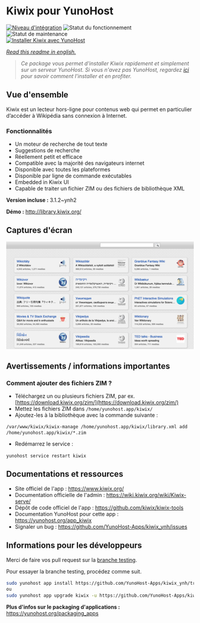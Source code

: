 <!--
N.B.: This README was automatically generated by https://github.com/YunoHost/apps/tree/master/tools/README-generator
It shall NOT be edited by hand.
-->

# Kiwix pour YunoHost

[![Niveau d'intégration](https://dash.yunohost.org/integration/kiwix.svg)](https://dash.yunohost.org/appci/app/kiwix) ![Statut du fonctionnement](https://ci-apps.yunohost.org/ci/badges/kiwix.status.svg) ![Statut de maintenance](https://ci-apps.yunohost.org/ci/badges/kiwix.maintain.svg)  
[![Installer Kiwix avec YunoHost](https://install-app.yunohost.org/install-with-yunohost.svg)](https://install-app.yunohost.org/?app=kiwix)

*[Read this readme in english.](./README.md)*

> *Ce package vous permet d'installer Kiwix rapidement et simplement sur un serveur YunoHost.
Si vous n'avez pas YunoHost, regardez [ici](https://yunohost.org/#/install) pour savoir comment l'installer et en profiter.*

## Vue d'ensemble

Kiwix est un lecteur hors-ligne pour contenus web qui permet en particulier d’accéder à Wikipédia sans connexion à Internet.

### Fonctionnalités
- Un moteur de recherche de tout texte
- Suggestions de recherche
- Réellement petit et efficace
- Compatible avec la majorité des navigateurs internet
- Disponible avec toutes les plateformes
- Disponible par ligne de commande exécutables
- Embedded in Kiwix UI
- Capable de traiter un fichier ZIM ou des fichiers de bibliothèque XML

**Version incluse :** 3.1.2~ynh2

**Démo :** http://library.kiwix.org/

## Captures d'écran

![Capture d'écran de Kiwix](./doc/screenshots/screenshot.png)

## Avertissements / informations importantes

### Comment ajouter des fichiers ZIM ?

- Téléchargez un ou plusieurs fichiers ZIM, par ex. [https://download.kiwix.org/zim/](https://download.kiwix.org/zim/)
- Mettez les fichiers ZIM dans `/home/yunohost.app/kiwix/`
- Ajoutez-les à la bibliothèque avec la commande suivante :
```
/var/www/kiwix/kiwix-manage /home/yunohost.app/kiwix/library.xml add /home/yunohost.app/kiwix/*.zim
```

- Redémarrez le service :

`yunohost service restart kiwix`

## Documentations et ressources

* Site officiel de l'app : <https://www.kiwix.org/>
* Documentation officielle de l'admin : <https://wiki.kiwix.org/wiki/Kiwix-serve/>
* Dépôt de code officiel de l'app : <https://github.com/kiwix/kiwix-tools>
* Documentation YunoHost pour cette app : <https://yunohost.org/app_kiwix>
* Signaler un bug : <https://github.com/YunoHost-Apps/kiwix_ynh/issues>

## Informations pour les développeurs

Merci de faire vos pull request sur la [branche testing](https://github.com/YunoHost-Apps/kiwix_ynh/tree/testing).

Pour essayer la branche testing, procédez comme suit.

``` bash
sudo yunohost app install https://github.com/YunoHost-Apps/kiwix_ynh/tree/testing --debug
ou
sudo yunohost app upgrade kiwix -u https://github.com/YunoHost-Apps/kiwix_ynh/tree/testing --debug
```

**Plus d'infos sur le packaging d'applications :** <https://yunohost.org/packaging_apps>
